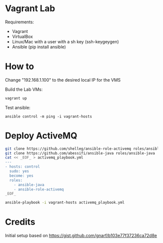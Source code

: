 # Vagrant Lab

Requirements:
 - Vagrant
 - VirtualBox
 - Linux/Mac with a user with a sh key (ssh-keygeygen)
 - Ansible (pip install ansible)

# How to

Change "192.168.1.100" to the desired local IP for the VMS

Build the Lab VMs:
```sh
vagrant up
```
Test ansible:
```
ansible control -m ping -i vagrant-hosts
```

# Deploy ActiveMQ
```sh
git clone https://github.com/shelleg/ansible-role-activemq roles/ansible-role-activemq
git clone https://github.com/abessifi/ansible-java roles/ansible-java
cat << _EOF_ > activemq_playbook.yml 
---
- hosts: control
  sudo: yes
  become: yes
  roles:
    - ansible-java
    - ansible-role-activemq
_EOF_

ansible-playbook -i vagrant-hosts activemq_playbook.yml 

```

# Credits
Initial setup based on https://gist.github.com/gnarf/b103e77f37236ca72d8e


